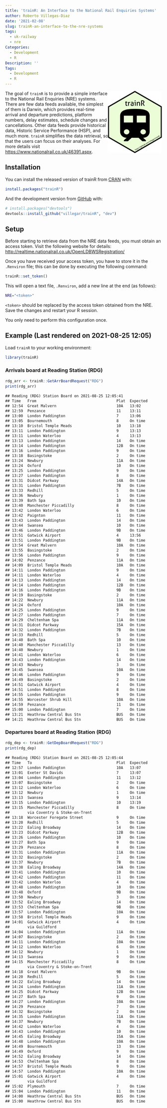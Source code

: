```yaml
---
title: 'trainR: An Interface to the National Rail Enquiries Systems'
author: Roberto Villegas-Diaz
date: '2021-02-08'
slug: trainR-an-interface-to-the-nre-systems
tags:
  - uk-railway
  - nre
Categories:
  - Development
  - R
Description: ''
Tags:
  - Development
  - R
---
```


<img src="https://raw.githubusercontent.com/villegar/trainR/main/inst/images/logo.png" alt="logo" align="right" height=200px/>

The goal of `trainR` is to provide a simple interface to the 
National Rail Enquiries (NRE) systems. There are few data feeds 
available, the simplest of them is Darwin, which provides real-time 
arrival and departure predictions, platform numbers, delay estimates, 
schedule changes and cancellations. Other data feeds provide historical 
data, Historic Service Performance (HSP), and much more. `trainR` 
simplifies the data retrieval, so that the users can focus on their 
analyses. For more details visit 
https://www.nationalrail.co.uk/46391.aspx.

## Installation

You can install the released version of trainR from [CRAN](https://CRAN.R-project.org) with:

``` r
install.packages("trainR")
```

And the development version from [GitHub](https://github.com/) with:

``` r
# install.packages("devtools")
devtools::install_github("villegar/trainR", "dev")
```

## Setup
Before starting to retrieve data from the NRE data feeds, you must obtain an access token. 
Visit the following website for details: http://realtime.nationalrail.co.uk/OpenLDBWSRegistration/

Once you have received your access token, you have to store it in the `.Renviron` file; this can be 
done by executing the following command:


```r
trainR::set_token()
```

This will open a text file, `.Renviron`, add a new line at the end (as follows):

```bash
NRE="<token>"
```

`<token>` should be replaced by the access token obtained from the NRE. Save the changes and restart 
your R session.

You only need to perform this configuration once.

## Example (Last rendered on 2021-08-25 12:05)

Load `trainR` to your working environment:

```r
library(trainR)
```

### Arrivals board at Reading Station (RDG)


```r
rdg_arr <- trainR::GetArrBoardRequest("RDG")
print(rdg_arr)
```

```
## Reading (RDG) Station Board on 2021-08-25 12:05:41
## Time   From                                    Plat  Expected
## 12:54  Great Malvern                           10A   13:02
## 12:59  Penzance                                11    13:11
## 13:00  London Paddington                       7     13:06
## 13:05  Bournemouth                             8     On time
## 13:10  Bristol Temple Meads                    10    13:18
## 13:11  London Paddington                       9     13:13
## 13:11  London Waterloo                         4     13:13
## 13:13  London Paddington                       14    On time
## 13:14  London Paddington                       12B   On time
## 13:16  London Paddington                       9     On time
## 13:18  Basingstoke                             2     On time
## 13:24  Newbury                                 11A   On time
## 13:24  Oxford                                  10    On time
## 13:25  London Paddington                       9     On time
## 13:27  London Paddington                       8     On time
## 13:31  Didcot Parkway                          14A   On time
## 13:31  London Paddington                       7B    On time
## 13:33  Redhill                                 5     On time
## 13:36  Newbury                                 1     On time
## 13:39  Bath Spa                                10    On time
## 13:40  Manchester Piccadilly                   8     On time
## 13:42  London Waterloo                         6     On time
## 13:42  Paignton                                11    On time
## 13:43  London Paddington                       14    On time
## 13:44  Swansea                                 10    On time
## 13:46  London Paddington                       9B    On time
## 13:51  Gatwick Airport                         4     13:56
## 13:51  London Paddington                       9B    On time
## 13:54  Great Malvern                           10A   On time
## 13:55  Basingstoke                             2     On time
## 13:56  London Paddington                       9     On time
## 14:02  Penzance                                11A   On time
## 14:09  Bristol Temple Meads                    10A   On time
## 14:11  London Paddington                       9     On time
## 14:11  London Waterloo                         4     On time
## 14:13  London Paddington                       14    On time
## 14:14  London Paddington                       12B   On time
## 14:16  London Paddington                       9B    On time
## 14:19  Basingstoke                             2     On time
## 14:22  Newbury                                 11A   On time
## 14:24  Oxford                                  10A   On time
## 14:25  London Paddington                       9     On time
## 14:27  London Paddington                       7     On time
## 14:29  Cheltenham Spa                          11A   On time
## 14:31  Didcot Parkway                          15A   On time
## 14:32  London Paddington                       7B    On time
## 14:33  Redhill                                 5     On time
## 14:40  Bath Spa                                10    On time
## 14:40  Manchester Piccadilly                   13    On time
## 14:40  Newbury                                 1     On time
## 14:41  London Waterloo                         6     On time
## 14:43  London Paddington                       14    On time
## 14:43  Newbury                                 3     On time
## 14:45  Swansea                                 10A   On time
## 14:46  London Paddington                       9     On time
## 14:49  Basingstoke                             2     On time
## 14:51  Gatwick Airport                         4     On time
## 14:51  London Paddington                       8     On time
## 14:55  London Paddington                       9     On time
## 14:55  Worcester Shrub Hill                    10A   On time
## 14:59  Penzance                                11    On time
## 15:00  London Paddington                       7     On time
## 13:21  Heathrow Central Bus Stn                BUS   On time
## 14:21  Heathrow Central Bus Stn                BUS   On time
```

### Departures board at Reading Station (RDG)


```r
rdg_dep <- trainR::GetDepBoardRequest("RDG")
print(rdg_dep)
```

```
## Reading (RDG) Station Board on 2021-08-25 12:05:44
## Time   To                                      Plat  Expected
## 12:57  London Paddington                       10A   13:07
## 13:01  Exeter St Davids                        7     13:07
## 13:04  London Paddington                       11    13:12
## 13:07  Basingstoke                             2     On time
## 13:12  London Waterloo                         6     On time
## 13:12  Newbury                                 1     On time
## 13:13  Swansea                                 9     13:14
## 13:15  London Paddington                       10    13:19
## 13:15  Manchester Piccadilly                   8     On time
##        via Coventry & Stoke-on-Trent           
## 13:18  Worcester Foregate Street               9     On time
## 13:20  Redhill                                 5     On time
## 13:22  Ealing Broadway                         14    On time
## 13:23  Didcot Parkway                          12B   On time
## 13:26  London Paddington                       10    On time
## 13:27  Bath Spa                                9     On time
## 13:29  Penzance                                8     On time
## 13:31  London Paddington                       11A   On time
## 13:32  Basingstoke                             2     On time
## 13:37  Newbury                                 7B    On time
## 13:38  Ealing Broadway                         14A   On time
## 13:41  London Paddington                       10    On time
## 13:42  London Paddington                       11    On time
## 13:42  London Waterloo                         4     On time
## 13:48  London Paddington                       10    On time
## 13:48  Oxford                                  9B    On time
## 13:50  Newbury                                 3     On time
## 13:52  Ealing Broadway                         14    On time
## 13:53  Cheltenham Spa                          9B    On time
## 13:57  London Paddington                       10A   On time
## 13:58  Bristol Temple Meads                    9     On time
## 14:01  Gatwick Airport                         4     On time
##        via Guildford                           
## 14:04  London Paddington                       11A   On time
## 14:07  Basingstoke                             2     On time
## 14:11  London Paddington                       10A   On time
## 14:12  London Waterloo                         6     On time
## 14:12  Newbury                                 1     On time
## 14:13  Swansea                                 9     On time
## 14:15  Manchester Piccadilly                   8     On time
##        via Coventry & Stoke-on-Trent           
## 14:18  Great Malvern                           9B    On time
## 14:20  Redhill                                 5     On time
## 14:22  Ealing Broadway                         14    On time
## 14:24  London Paddington                       11A   On time
## 14:25  Didcot Parkway                          12B   On time
## 14:27  Bath Spa                                9     On time
## 14:27  London Paddington                       10A   On time
## 14:29  Penzance                                7     On time
## 14:32  Basingstoke                             2     On time
## 14:35  London Paddington                       11A   On time
## 14:37  Newbury                                 7B    On time
## 14:42  London Waterloo                         4     On time
## 14:43  London Paddington                       10    On time
## 14:45  Ealing Broadway                         15A   On time
## 14:48  London Paddington                       10A   On time
## 14:49  Bournemouth                             13    On time
## 14:49  Oxford                                  9     On time
## 14:52  Ealing Broadway                         14    On time
## 14:53  Cheltenham Spa                          8     On time
## 14:57  Bristol Temple Meads                    9     On time
## 14:57  London Paddington                       10A   On time
## 15:01  Gatwick Airport                         4     On time
##        via Guildford                           
## 15:02  Plymouth                                7     On time
## 15:04  London Paddington                       11    On time
## 14:00  Heathrow Central Bus Stn                BUS   On time
## 15:00  Heathrow Central Bus Stn                BUS   On time
```
